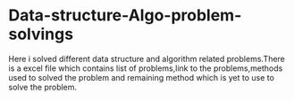 # Data-structure-Algo-problem-solvings
Here i solved different data structure and algorithm related problems.There is a excel file which contains list of problems,link to the problems,methods used to solved the problem and remaining method which is yet to use to solve the problem.

